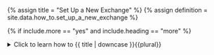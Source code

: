 <!--------------------------------------------- TITLE AND DEFINITION starts -->

{% assign title = "Set Up a New Exchange" %}
{% assign definition = site.data.how_to.set_up_a_new_exchange %}

<!--------------------------------------------- TITLE AND DEFINITION ends -->

{% if include.more == "yes" and include.heading == "more" %}
<details class='detailsCollapsible'><summary class='nobr'>Click to learn how to {{ title | downcase }}{{plural}}
</summary>
{% endif %}

{% if include.heading != "" and include.heading != "more" %}
{{include.heading}} How to {{title}}
{% endif %}

{% if include.table == "yes" %}
<table class='definitionTable'><tr><td>
{% endif %}

{% if include.definition == "bold" %}
<strong><i>In brief: </i>{{ definition }}</strong>
{% else %}
{% if include.definition != "no" %}
<strong><i>In brief: </i></strong> {{ definition }}
{% endif %}
{% endif %}

{% if include.table == "yes" %}
</td></tr></table>
{% endif %}

{% if include.more == "yes" and include.content == "more" and include.heading != "more" %}
<details class='detailsCollapsible'><summary class='nobr'>Click to learn how to {{ title | downcase }}{{plural}}
</summary>
{% endif %}

{% if include.content != "no" %}

<!--------------------------------------------- CONTENT starts -->

A list of tested exchanges is available here.

{% include /reuse/tested-exchanges.md heading="##" icon="no" extended="no" content="more" definition="bold" table="no" more="yes"%}

Not all tested exchanges are set up in the default workspace. If you wish to use an exchange that is not set up in the workspace, you may set it up yourself following the instructions below.

## Start here

**1. Expand the *Untested* <a data-toggle="tooltip" data-original-title="{{site.data.crypto_ecosystem.crypto_exchanges}}">crypto exchanges</a> node** in the <a data-toggle="tooltip" data-original-title="{{site.data.crypto_ecosystem.crypto_ecosystem}}">crypto ecosystem</a> hierarchy.

**2. Locate the desired exchange**, detach it from its parent, and attach it to the *Testing Queue* crypto exchanges node. You may choose to attach your select exchange node to any other crypto exchanges node, or even add a new one. This is merely for organizational purposes and to keep the workspace tidy.

{% include /reuse/attaching-and-detaching-nodes.md heading="##" icon="no" extended="no" content="more" definition="bold" table="no" more="yes"%}

{% include note.html content="If the exchange you are looking for is not available there, it means it can not be setup in Superalgos at this point, likely for either or both of the following reasons: 1. The exchange does not provide one-minute candles; 2. The exchange does not provide a list of markets. Not all exchanges supported by the CCXT library comply in full with the standards proposed." %}

{% include tip.html content="There are over 60 exchanges complying with the <a href='https://github.com/ccxt/ccxt' rel='nofollow' rel='noopener' target='_blank'>CCXT library API standard</a>, an open-source effort to standardize communications with crypto exchanges, to the level required by Superalgos. If your exchange is not among those 60 plus exchanges, you may want to consider trading somewhere else. This is why: automating trading at your exchange requires building and maintaining a custom connector to speak with their API. It is unlikely that you will find an open-source project&mdash;or even a commercial solution&mdash;willing to do that, unless your exchange is in the top-10 list of exchanges in the world by volume traded." %}

{% include tip.html content="Alternative approach 1: Convince your exchange to comply with the standard." %}

{% include tip.html content="Alternative approach 2: Develop your own connector. We'll be happy to guide you and help you along the way!" %}

{% include /how_to/install-a-new-market.md heading="more" icon="no" extended="no" content="more" definition="" table="no" more="yes"%}



<!--------------------------------------------- CONTENT ends -->

{% endif %}

{% if include.more == "yes" and include.extended == "more" and include.content != "more" and include.heading != "more" %}
<details class='detailsCollapsible'><summary class='nobr'>Click to learn how to {{ title | downcase }}{{plural}}
</summary>
{% endif %}

{% if include.extended != "no" %}

<!--------------------------------------------- EXTENDED starts -->

XXXXXXXXXXXXXXXXXXXXXXXXXXXXXXXXXXXXXXXXXXXXXXXXXXXXXX

<!--------------------------------------------- EXTENDED ends -->

{% endif %}

{% if include.more == "yes" %}
</details>
{% endif %}